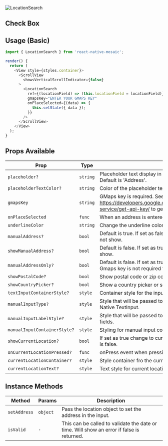 ![LocationSearch](https://user-images.githubusercontent.com/22890658/147465258-1c5c6462-0be6-41c4-9f7e-ab9a17e033e0.gif)

## Check Box

## Usage (Basic)

```js
import { LocationSearch } from 'react-native-mosaic';

render() {
  return (
    <View style={styles.container}>
      <ScrollView
        showsVerticalScrollIndicator={false}
      >
        <LocationSearch
          ref={(locationField) => (this.locationField = locationField)}
          gmapsKey="ENTER YOUR GMAPS KEY"
          onPlaceSelected={(data) => {
            this.setState({ data });
          }}
        />
      </ScrollView>
    </View>
  );
}
```

## Props Available

| Prop                         | Type     | Description                                                                                                                  |
| ---------------------------- | -------- | ---------------------------------------------------------------------------------------------------------------------------- |
| `placeholder?`               | `string` | Placeholder text display in the input when no value is entered. Default is 'Address'.                                        |
| `placeholderTextColor?`      | `string` | Color of the placeholder text. Default color is black.                                                                       |
| `gmapsKey`                   | `string` | GMaps key is required. See https://developers.google.com/maps/documentation/places/web-service/get-api-key/ to get your key. |
| `onPlaceSelected`            | `func`   | When an address is entered the full address will return.                                                                     |
| `underlineColor`             | `string` | Change the underline color of the the input.                                                                                 |
| `manualAddress?`             | `bool`   | Default is true. If set as false change to manual address button will not show.                                              |
| `showManualAddress?`         | `bool`   | Default is false. If set as true the manual address input fields will show.                                                  |
| `manualAddressOnly?`         | `bool`   | Default is false. If set as true autocomplete input will not show. Gmaps key is not required for this.                       |
| `showPostalCode?`            | `bool`   | Show postal code or zip code input field.                                                                                    |
| `showCountryPicker?`         | `bool`   | Show a country picker or simple text input. Default is true.                                                                 |
| `textInputContainerStyle?`   | `style`  | Container style for the input view.                                                                                          |
| `manualInputType?`           | `style`  | Style that will be passed to the style props of the manual React Native TextInput.                                           |
| `manualInputLabelStyle?`     | `style`  | Style that will be passed to the label text above the manual text fields.                                                    |
| `manualInputContainerStyle?` | `style`  | Styling for manual input component container.                                                                                |
| `showCurrentLocation?`       | `bool`   | If set as true change to current location button will show. Default is false.                                                |
| `onCurrentLocationPressed?`  | `func`   | onPress event when pressing the current location button.                                                                     |
| `currentLocationContainer?`  | `style`  | Style container fro the current location button.                                                                             |
| `currentLocationText?`       | `style`  | Text style for current location button.                                                                                      |

## Instance Methods

| Method       | Params   | Description                                                                               |
| ------------ | -------- | ----------------------------------------------------------------------------------------- |
| `setAddress` | `object` | Pass the location object to set the address in the input.                                 |
| `isValid`    | `-`      | This can be called to validate the date or time. Will show an error if false is returned. |
